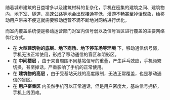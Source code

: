 ​	随着城市建筑的日益增多以及建筑材料的复杂化，手机在密集的建筑之间、建筑物内、地下室、隧道、高速公路等地会出现接通率低、漫游不畅甚至掉话现象，给移动用户带来不便这就需要移动运营不满不断地对网络进行优化。

​	而室内覆盖系统便是移动运营部门对室内信号弱以及信号盲区进行覆盖的主要网络优化方式。 

* 在 **大型建筑物的底层、地下商场、地下停车场等环境** 下，移动通信信号弱，手机无法正常使用，形成了移动通信的盲区和阴影区。
* 在 **中间楼层** ，由于来自周围不同基站信号的重叠，产生乒乓效应，手机频繁切换，甚至掉话，严重影响了手机的正常使用。
* 在 **建筑物的高层** ，由于受基站天线的高度限制，无法正常覆盖，也是移动通信的盲区。
* 在 **用户密集区** 内虽然手机可以正常通话，但是用户密度大，基站信号拥挤，手机上线困难。


